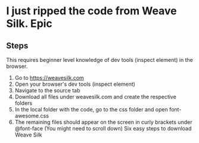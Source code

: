 # I just ripped the code from Weave Silk. Epic
## Steps
This requires beginner level knowledge of dev tools (inspect element) in the browser.
1. Go to https://weavesilk.com
2. Open your browser's dev tools (inspect element)
3. Navigate to the source tab
4. Download all files under weavesilk.com and create the respective folders
5. In the local folder with the code, go to the css folder and open font-awesome.css
6. The remaining files should appear on the screen in curly brackets under @font-face (You might need to scroll down)
Six easy steps to download Weave Silk
